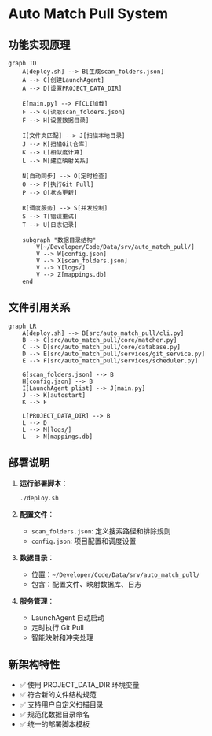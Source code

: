 # Auto Match Pull System

## 功能实现原理

```mermaid
graph TD
    A[deploy.sh] --> B[生成scan_folders.json]
    A --> C[创建LaunchAgent]
    A --> D[设置PROJECT_DATA_DIR]
    
    E[main.py] --> F[CLI加载]
    F --> G[读取scan_folders.json]
    F --> H[设置数据目录]
    
    I[文件夹匹配] --> J[扫描本地目录]
    J --> K[扫描Git仓库]
    K --> L[相似度计算]
    L --> M[建立映射关系]
    
    N[自动同步] --> O[定时检查]
    O --> P[执行Git Pull]
    P --> Q[状态更新]
    
    R[调度服务] --> S[并发控制]
    S --> T[错误重试]
    T --> U[日志记录]
    
    subgraph "数据目录结构"
        V[~/Developer/Code/Data/srv/auto_match_pull/]
        V --> W[config.json]
        V --> X[scan_folders.json]
        V --> Y[logs/]
        V --> Z[mappings.db]
    end
```

## 文件引用关系

```mermaid
graph LR
    A[deploy.sh] --> B[src/auto_match_pull/cli.py]
    B --> C[src/auto_match_pull/core/matcher.py]
    C --> D[src/auto_match_pull/core/database.py]
    D --> E[src/auto_match_pull/services/git_service.py]
    E --> F[src/auto_match_pull/services/scheduler.py]
    
    G[scan_folders.json] --> B
    H[config.json] --> B
    I[LaunchAgent plist] --> J[main.py]
    J --> K[autostart]
    K --> F
    
    L[PROJECT_DATA_DIR] --> B
    L --> D
    L --> M[logs/]
    L --> N[mappings.db]
```

## 部署说明

1. **运行部署脚本**：
   ```bash
   ./deploy.sh
   ```

2. **配置文件**：
   - `scan_folders.json`: 定义搜索路径和排除规则
   - `config.json`: 项目配置和调度设置

3. **数据目录**：
   - 位置：`~/Developer/Code/Data/srv/auto_match_pull/`
   - 包含：配置文件、映射数据库、日志

4. **服务管理**：
   - LaunchAgent 自动启动
   - 定时执行 Git Pull
   - 智能映射和冲突处理

## 新架构特性

- ✅ 使用 PROJECT_DATA_DIR 环境变量
- ✅ 符合新的文件结构规范
- ✅ 支持用户自定义扫描目录
- ✅ 规范化数据目录命名
- ✅ 统一的部署脚本模板